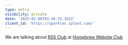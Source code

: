 ```yaml
---
type: entry
visibility: private
date: '2025-02-06T03:36:32.382Z'
client_id: 'https://sparkles.sploot.com/'
---
```

We are talking about [RSS Club](https://daverupert.com/rss-club/) at [Homebrew Website Club](https://events.indieweb.org/)

